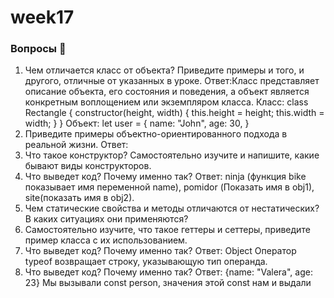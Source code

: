 # week17

### Вопросы 💎

1.  Чем отличается класс от объекта? Приведите примеры и того, и другого, отличные от указанных в уроке.
    Ответ:Класс представляет описание объекта, его состояния и поведения, а объект является конкретным воплощением или экземпляром класса.
    Класс:
    class Rectangle {
    constructor(height, width) {
    this.height = height;
    this.width = width;
    }
    }
    Объект:
    let user = {
    name: "John",
    age: 30,
    }
2.  Приведите примеры объектно-ориентированного подхода в реальной жизни.
    Ответ:
3.  Что такое конструктор? Самостоятельно изучите и напишите, какие бывают виды конструкторов.
4.  Что выведет код? Почему именно так?
    Ответ: ninja (функция bike показывает имя переменной name), pomidor (Показать имя в obj1), site(показать имя в obj2).
5.  Чем статические свойства и методы отличаются от нестатических? В каких ситуациях они применяются?
6.  Самостоятельно изучите, что такое геттеры и сеттеры, приведите пример класса с их использованием.
7.  Что выведет код? Почему именно так?
    Ответ: Object
    Оператор typeof возвращает строку, указывающую тип операнда.
8.  Что выведет код? Почему именно так?
    Ответ: {name: "Valera", age: 23}
    Мы вызывали const person, значения этой const нам и выдали
